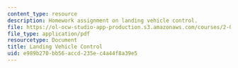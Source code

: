 ```yaml
---
content_type: resource
description: Homework assignment on landing vehicle control.
file: https://ol-ocw-studio-app-production.s3.amazonaws.com/courses/2-017j-design-of-electromechanical-robotic-systems-fall-2009/e989b270bb56accd235ec4a44f8a39e5_MIT2_017JF09_p35.pdf
file_type: application/pdf
resourcetype: Document
title: Landing Vehicle Control
uid: e989b270-bb56-accd-235e-c4a44f8a39e5
---
```

